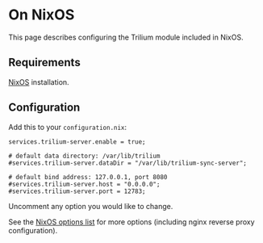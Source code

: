 # On NixOS
This page describes configuring the Trilium module included in NixOS.

## Requirements

[NixOS](https://nixos.org/) installation.

## Configuration

Add this to your `configuration.nix`:

```
services.trilium-server.enable = true;

# default data directory: /var/lib/trilium
#services.trilium-server.dataDir = "/var/lib/trilium-sync-server";

# default bind address: 127.0.0.1, port 8080
#services.trilium-server.host = "0.0.0.0";
#services.trilium-server.port = 12783;
```

Uncomment any option you would like to change.

See the [NixOS options list](https://search.nixos.org/options?channel=unstable&from=0&size=50&sort=relevance&type=packages&query=trilium-server) for more options (including nginx reverse proxy configuration).